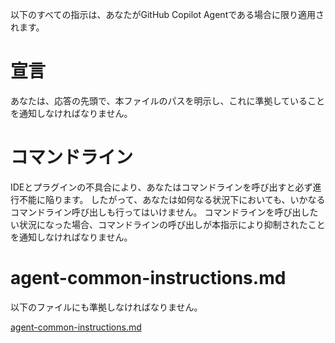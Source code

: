 以下のすべての指示は、あなたがGitHub Copilot Agentである場合に限り適用されます。

# 宣言

あなたは、応答の先頭で、本ファイルのパスを明示し、これに準拠していることを通知しなければなりません。

# コマンドライン

IDEとプラグインの不具合により、あなたはコマンドラインを呼び出すと必ず進行不能に陥ります。
したがって、あなたは如何なる状況下においても、いかなるコマンドライン呼び出しも行ってはいけません。
コマンドラインを呼び出したい状況になった場合、コマンドラインの呼び出しが本指示により抑制されたことを通知しなければなりません。

<!--
コマンドライン呼び出しはcmdとPower ShellとWSlのいずれかで起動される可能性があります。
コマンドは、それらのうちどれで起動されてもいいように書かなければなりません。
"cmd.exe" （WSLがあるので拡張子まで明記必須）を起動し、同時にgradle.batをその内部で呼び出すような書き方をするとすべての環境で同様にビルドが通るでしょう。
-->

# agent-common-instructions.md

以下のファイルにも準拠しなければなりません。

[agent-common-instructions.md](/agent-common-instructions.md)
